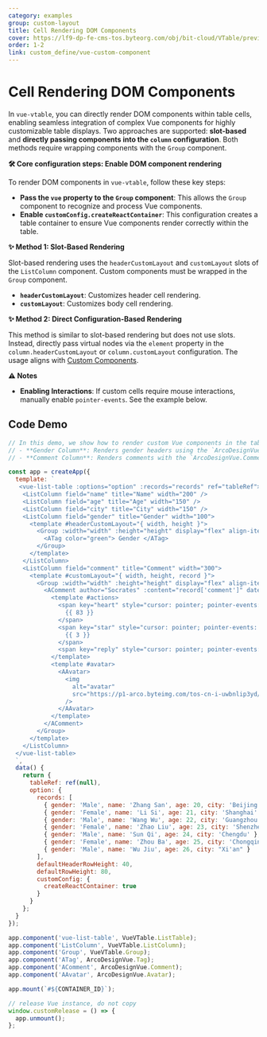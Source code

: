 ```yaml
---
category: examples
group: custom-layout
title: Cell Rendering DOM Components
cover: https://lf9-dp-fe-cms-tos.byteorg.com/obj/bit-cloud/VTable/preview/vue-custom-dom-component.jpeg
order: 1-2
link: custom_define/vue-custom-component
---
```


# Cell Rendering DOM Components

In `vue-vtable`, you can directly render DOM components within table cells, enabling seamless integration of complex Vue components for highly customizable table displays. Two approaches are supported: **slot-based** and **directly passing components into the `column` configuration**. Both methods require wrapping components with the `Group` component.

**🛠️ Core configuration steps: Enable DOM component rendering**

To render DOM components in `vue-vtable`, follow these key steps:

- **Pass the `vue` property to the `Group` component**: This allows the `Group` component to recognize and process Vue components.
- **Enable `customConfig.createReactContainer`**: This configuration creates a table container to ensure Vue components render correctly within the table.

**✨ Method 1: Slot-Based Rendering**

Slot-based rendering uses the `headerCustomLayout` and `customLayout` slots of the `ListColumn` component. Custom components must be wrapped in the `Group` component.

- **`headerCustomLayout`**: Customizes header cell rendering.
- **`customLayout`**: Customizes body cell rendering.

**✨ Method 2: Direct Configuration-Based Rendering**

This method is similar to slot-based rendering but does not use slots. Instead, directly pass virtual nodes via the `element` property in the `column.headerCustomLayout` or `column.customLayout` configuration. The usage aligns with [Custom Components](../../guide/custom_define/custom_layout).

**⚠️ Notes**

- **Enabling Interactions**: If custom cells require mouse interactions, manually enable `pointer-events`. See the example below.

## Code Demo

```javascript livedemo template=vtable-vue
// In this demo, we show how to render custom Vue components in the table. Specifically:
// - **Gender Column**: Renders gender headers using the `ArcoDesignVue.Tag` component.
// - **Comment Column**: Renders comments with the `ArcoDesignVue.Comment` component, including action buttons for likes, favorites, and replies.

const app = createApp({
  template: `
   <vue-list-table :options="option" :records="records" ref="tableRef">
    <ListColumn field="name" title="Name" width="200" />
    <ListColumn field="age" title="Age" width="150" />
    <ListColumn field="city" title="City" width="150" />
    <ListColumn field="gender" title="Gender" width="100">
      <template #headerCustomLayout="{ width, height }">
        <Group :width="width" :height="height" display="flex" align-items="center" :vue="{}">
          <ATag color="green"> Gender </ATag>
        </Group>
      </template>
    </ListColumn>
    <ListColumn field="comment" title="Comment" width="300">
      <template #customLayout="{ width, height, record }">
        <Group :width="width" :height="height" display="flex" align-items="center" :vue="{}">
          <AComment author="Socrates" :content="record['comment']" datetime="1 hour">
            <template #actions>
              <span key="heart" style="cursor: pointer; pointer-events: auto">
                {{ 83 }}
              </span>
              <span key="star" style="cursor: pointer; pointer-events: auto">
                {{ 3 }}
              </span>
              <span key="reply" style="cursor: pointer; pointer-events: auto"> Reply </span>
            </template>
            <template #avatar>
              <AAvatar>
                <img
                  alt="avatar"
                  src="https://p1-arco.byteimg.com/tos-cn-i-uwbnlip3yd/3ee5f13fb09879ecb5185e440cef6eb9.png~tplv-uwbnlip3yd-webp.webp"
                />
              </AAvatar>
            </template>
          </AComment>
        </Group>
      </template>
    </ListColumn>
  </vue-list-table>
  `,
  data() {
    return {
      tableRef: ref(null),
      option: {
        records: [
          { gender: 'Male', name: 'Zhang San', age: 20, city: 'Beijing' },
          { gender: 'Female', name: 'Li Si', age: 21, city: 'Shanghai' },
          { gender: 'Male', name: 'Wang Wu', age: 22, city: 'Guangzhou' },
          { gender: 'Female', name: 'Zhao Liu', age: 23, city: 'Shenzhen' },
          { gender: 'Male', name: 'Sun Qi', age: 24, city: 'Chengdu' },
          { gender: 'Female', name: 'Zhou Ba', age: 25, city: 'Chongqing' },
          { gender: 'Male', name: 'Wu Jiu', age: 26, city: "Xi'an" }
        ],
        defaultHeaderRowHeight: 40,
        defaultRowHeight: 80,
        customConfig: {
          createReactContainer: true
        }
      }
    };
  }
});

app.component('vue-list-table', VueVTable.ListTable);
app.component('ListColumn', VueVTable.ListColumn);
app.component('Group', VueVTable.Group);
app.component('ATag', ArcoDesignVue.Tag);
app.component('AComment', ArcoDesignVue.Comment);
app.component('AAvatar', ArcoDesignVue.Avatar);

app.mount(`#${CONTAINER_ID}`);

// release Vue instance, do not copy
window.customRelease = () => {
  app.unmount();
};
```
